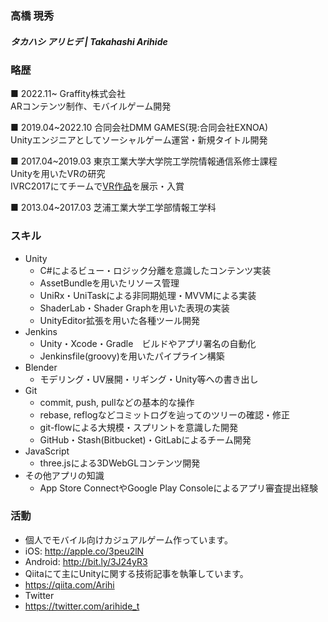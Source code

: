 ### 高橋 現秀
##### タカハシ アリヒデ | Takahashi Arihide

### 略歴
■ 2022.11~ Graffity株式会社\
ARコンテンツ制作、モバイルゲーム開発

■ 2019.04~2022.10 合同会社DMM GAMES(現:合同会社EXNOA)\
Unityエンジニアとしてソーシャルゲーム運営・新規タイトル開発

■ 2017.04~2019.03 東京工業大学大学院工学院情報通信系修士課程\
Unityを用いたVRの研究\
IVRC2017にてチームで[VR作品](http://ivrc.net/archive/gomu-gomu-shooting2017/)を展示・入賞

■ 2013.04~2017.03 芝浦工業大学工学部情報工学科

### スキル
* Unity
  * C#によるビュー・ロジック分離を意識したコンテンツ実装
  * AssetBundleを用いたリソース管理
  * UniRx・UniTaskによる非同期処理・MVVMによる実装
  * ShaderLab・Shader Graphを用いた表現の実装
  * UnityEditor拡張を用いた各種ツール開発
* Jenkins
  * Unity・Xcode・Gradle　ビルドやアプリ署名の自動化
  * Jenkinsfile(groovy)を用いたパイプライン構築
* Blender
  * モデリング・UV展開・リギング・Unity等への書き出し
* Git
  * commit, push, pullなどの基本的な操作
  * rebase, reflogなどコミットログを辿ってのツリーの確認・修正
  * git-flowによる大規模・スプリントを意識した開発
  * GitHub・Stash(Bitbucket)・GitLabによるチーム開発
* JavaScript
  * three.jsによる3DWebGLコンテンツ開発
* その他アプリの知識
  * App Store ConnectやGoogle Play Consoleによるアプリ審査提出経験

### 活動

* 個人でモバイル向けカジュアルゲーム作っています。
 * iOS:        http://apple.co/3peu2lN
 * Android:    http://bit.ly/3J24yR3
* Qiitaにて主にUnityに関する技術記事を執筆しています。
 * https://qiita.com/Arihi
* Twitter
 * https://twitter.com/arihide_t
